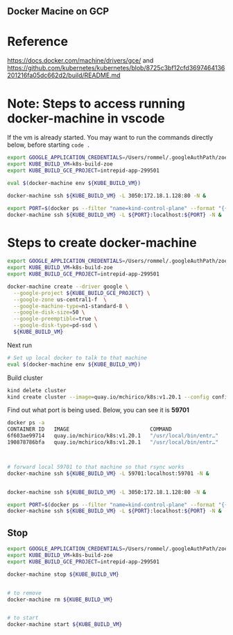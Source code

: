 ## Docker Macine on GCP

# Reference
https://docs.docker.com/machine/drivers/gce/
and
https://github.com/kubernetes/kubernetes/blob/8725c3bf12cfd3697464136201216fa05dc662d2/build/README.md


# Note: Steps to access running docker-machine in vscode

If the vm is already started. You may want to run the commands
directly below, before starting `code .`

```bash
export GOOGLE_APPLICATION_CREDENTIALS=/Users/rommel/.googleAuthPath/zoes-project.json
export KUBE_BUILD_VM=k8s-build-zoe
export KUBE_BUILD_GCE_PROJECT=intrepid-app-299501

eval $(docker-machine env ${KUBE_BUILD_VM})

docker-machine ssh ${KUBE_BUILD_VM} -L 3050:172.18.1.128:80 -N &

export PORT=$(docker ps --filter "name=kind-control-plane" --format "{{.Ports}}"| sed -e 's/.*://'|sed -e 's/->.*//g')
docker-machine ssh ${KUBE_BUILD_VM} -L ${PORT}:localhost:${PORT} -N &
```


# Steps to create docker-machine

```bash
export GOOGLE_APPLICATION_CREDENTIALS=/Users/rommel/.googleAuthPath/zoes-project.json
export KUBE_BUILD_VM=k8s-build-zoe
export KUBE_BUILD_GCE_PROJECT=intrepid-app-299501

docker-machine create --driver google \
  --google-project ${KUBE_BUILD_GCE_PROJECT} \
  --google-zone us-central1-f  \
  --google-machine-type=n1-standard-8 \
  --google-disk-size=50 \
  --google-preemptible=true \
  --google-disk-type=pd-ssd \
  ${KUBE_BUILD_VM}
```

Next run


```bash
# Set up local docker to talk to that machine
eval $(docker-machine env ${KUBE_BUILD_VM})
```


Build cluster

```bash
kind delete cluster
kind create cluster --image=quay.io/mchirico/k8s:v1.20.1 --config configs/kind_basic.yaml

```


Find out what port is being used.  Below, you can see it is **59701**

```bash
docker ps -a
CONTAINER ID   IMAGE                          COMMAND                  CREATED         STATUS         PORTS                       NAMES
6f603ae99714   quay.io/mchirico/k8s:v1.20.1   "/usr/local/bin/entr…"   7 minutes ago   Up 7 minutes                               kind-worker
190878786bfa   quay.io/mchirico/k8s:v1.20.1   "/usr/local/bin/entr…"   7 minutes ago   Up 7 minutes   127.0.0.1:59701->6443/tcp   kind-control-plane

```

```bash


# forward local 59701 to that machine so that rsync works
docker-machine ssh ${KUBE_BUILD_VM} -L 59701:localhost:59701 -N &


docker-machine ssh ${KUBE_BUILD_VM} -L 3050:172.18.1.128:80 -N &

export PORT=$(docker ps --filter "name=kind-control-plane" --format "{{.Ports}}"| sed -e 's/.*://'|sed -e 's/->.*//g')
docker-machine ssh ${KUBE_BUILD_VM} -L ${PORT}:localhost:${PORT} -N &

```


## Stop

```bash
export GOOGLE_APPLICATION_CREDENTIALS=/Users/rommel/.googleAuthPath/zoes-project.json
export KUBE_BUILD_VM=k8s-build-zoe
export KUBE_BUILD_GCE_PROJECT=intrepid-app-299501

docker-machine stop ${KUBE_BUILD_VM}


# to remove
docker-machine rm ${KUBE_BUILD_VM}


# to start
docker-machine start ${KUBE_BUILD_VM}

```
